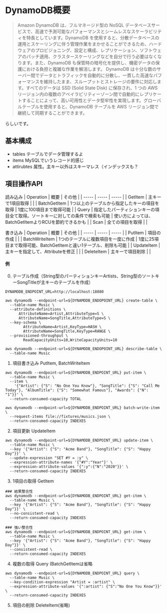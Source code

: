 # DynamoDB概要

> Amazon DynamoDB は、フルマネージド型の NoSQL データベースサービスで、高速で予測可能なパフォーマンスとシームレスなスケーラビリティを特長としています。DynamoDB を使用すると、分散データベースの運用とスケーリングに伴う管理作業をまかせることができるため、ハードウェアのプロビジョニング、設定と構成、レプリケーション、ソフトウェアのパッチ適用、クラスタースケーリングなどを自分で行う必要はなくなります。また、DynamoDB も保管時の暗号化を提供し、機密データの保護における負担と複雑な作業を解消します。
> DynamoDB は十分な数のサーバー間でデータとトラフィックを自動的に分散し、一貫した高速なパフォーマンスを維持したまま、スループットとストレージの要件に対応します。すべてのデータは SSD (Solid State Disk) に保存され、1 つの AWS リージョン内の複数のアベイラビリティーゾーン間で自動的にレプリケートすることによって、高い可用性とデータ堅牢性を実現します。グローバルテーブルを使用すると、DynamoDB テーブルを AWS リージョン間で継続して同期することができます。

らしいです。

## 基本構成

 - tables       テーブルでデータ管理するよ
 - items        MySQLでいうレコード的感じ
 - attirubtes   属性。主キー以外はスキーマレス（インデックスも？

## 項目操作API

 読み込み
 | Operation | 概要 | その他 |
 | ----- | ----- | ----- |
 | GetItem | 主キーで1項目取得 | |
 | BatchGetItem | 1つ以上のテーブルから指定したキーの項目を取得 | 1度に100項目まで取得可能 |
 | Query | 指定したパーティションキーの項目全て取得。ソートキーに対しての条件で検索も可能 | 使い方によっては、BatchGetItemよりRCUを節約できるかも |
 | Scan | 全ての項目を取得 | |

 書き込み
 | Operation | 概要 | その他 |
 | ----- | ----- | ----- |
 | PutItem | 項目の作成 | |
 | BatchWriteItem | 1つのテーブルに複数項目を一度に作成 | 1度に25項目まで取得可能、BatchGetItemと違い1テーブル、削除も可能 |
 | UpdateItem | 主キーを指定して、Attributeを修正 | |
 | DeleteItem | 主キーで項目削除 | |

#### 例

0. テーブル作成（String型のパーティションキーArtists、String型のソートキーSongTitleが主キーのテーブルを作成）

```
DYNAMODB_ENDPOINT_URL=http://localhost:18080

aws dynamodb --endpoint-url=${DYNAMODB_ENDOPOINT_URL} create-table \
  --table-name Music \
  --attribute-definitions \
      AttributeName=Artist,AttributeType=S \
      AttributeName=SongTitle,AttributeType=S \
  --key-schema \
        AttributeName=Artist,KeyType=HASH \
        AttributeName=SongTitle,KeyType=RANGE \
  --provisioned-throughput \
        ReadCapacityUnits=10,WriteCapacityUnits=10

aws dynamodb --endpoint-url=${DYNAMODB_ENDOPOINT_URL} describe-table \
  --table-name Music
```

1. 項目書き込み PutItem, BatchWriteItem

```
aws dynamodb --endpoint-url=${DYNAMODB_ENDPOINT_URL} put-item \
  --table-name Music \
  --item \
    '{"Artist": {"S": "No One You Know"}, "SongTitle": {"S": "Call Me Today"}, "AlbumTitle": {"S": "Somewhat Famous"}, "Awards": {"N": "1"}}' \
  --return-consumed-capacity TOTAL

aws dynamodb --endpoint-url=${DYNAMODB_ENDPOINT_URL} batch-write-item \
  --request-items file://fixtures/musics.json \
  --return-consumed-capacity INDEXES
```

2. 項目更新 UpdateItem

```
aws dynamodb --endpoint-url=${DYNAMODB_ENDPOINT_URL} update-item \
  --table-name Music \
  --key '{"Artist": {"S": "Acme Band"}, "SongTitle": {"S": "Happy Day"}}' \
  --update-expression "SET #Y = :y" \
  --expression-attribute-names '{"#Y":"Year"}' \
  --expression-attribute-values '{":y":{"N":"2020"}}' \
  --return-consumed-capacity INDEXES
```

3. 1項目の取得 GetItem

```
### 結果整合性
aws dynamodb --endpoint-url=${DYNAMODB_ENDPOINT_URL} get-item \
  --table-name Music \
  --key '{"Artist": {"S": "Acme Band"}, "SongTitle": {"S": "Happy Day"}}' \
  --no-consistent-read \
  --return-consumed-capacity INDEXES

### 強い整合性
aws dynamodb --endpoint-url=${DYNAMODB_ENDPOINT_URL} get-item \
  --table-name Music \
  --key '{"Artist": {"S": "Acme Band"}, "SongTitle": {"S": "Happy Day"}}' \
  --consistent-read \
  --return-consumed-capacity INDEXES
```

4. 複数の取得 Query (BatchGetItemは省略

```
aws dynamodb --endpoint-url=${DYNAMODB_ENDPOINT_URL} query \
  --table-name Music \
  --key-condition-expression "Artist = :artist" \
  --expression-attribute-values '{":artist": {"S":"No One You Know"}}' \
  --return-consumed-capacity INDEXES
```

5. 項目の削除 DeleteItem(省略)
